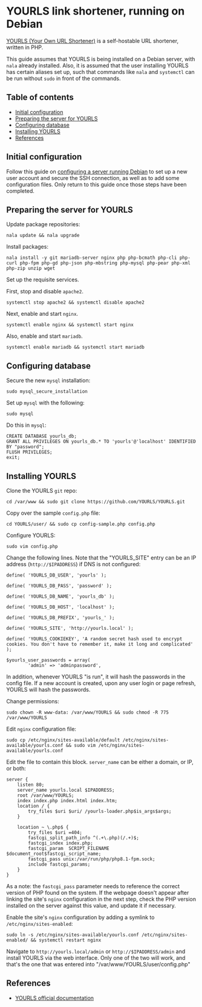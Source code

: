# YOURLS link shortener, running on Debian

[YOURLS (Your Own URL Shortener)](https://github.com/YOURLS/YOURLS) is a self-hostable URL shortener, written in PHP.

This guide assumes that YOURLS is being installed on a Debian server, with `nala` already installed. Also, it is assumed that the user installing YOURLS has certain aliases set up, such that commands like `nala` and `systemctl` can be run without `sudo` in front of the commands.

## Table of contents

- [Initial configuration](#initial-configuration)
- [Preparing the server for YOURLS](#preparing-the-server-for-yourls)
- [Configuring database](#configuring-database)
- [Installing YOURLS](#installing-yourls)
- [References](#references)

## Initial configuration

Follow this guide on [configuring a server running Debian](/servers/configuring-debian-server.md) to set up a new user account and secure the SSH connection, as well as to add some configuration files. Only return to this guide once those steps have been completed.

## Preparing the server for YOURLS

Update package repositories:

```
nala update && nala upgrade
```

Install packages:

```
nala install -y git mariadb-server nginx php php-bcmath php-cli php-curl php-fpm php-gd php-json php-mbstring php-mysql php-pear php-xml php-zip unzip wget
```

Set up the requisite services.

First, stop and disable `apache2`.

```
systemctl stop apache2 && systemctl disable apache2
```

Next, enable and start `nginx`.

```
systemctl enable nginx && systemctl start nginx
```

Also, enable and start `mariadb`.

```
systemctl enable mariadb && systemctl start mariadb
```

## Configuring database

Secure the new `mysql` installation:

```
sudo mysql_secure_installation
```

Set up `mysql` with the following:

```
sudo mysql
```

Do this in `mysql`:

```
CREATE DATABASE yourls_db;
GRANT ALL PRIVILEGES ON yourls_db.* TO 'yourls'@'localhost' IDENTIFIED BY "password";
FLUSH PRIVILEGES;
exit;
```

## Installing YOURLS

Clone the YOURLS `git` repo:

```
cd /var/www && sudo git clone https://github.com/YOURLS/YOURLS.git
```

Copy over the sample `config.php` file:

```
cd YOURLS/user/ && sudo cp config-sample.php config.php
```

Configure YOURLS:

```
sudo vim config.php
```

Change the following lines. Note that the "YOURLS_SITE" entry can be an IP address (`http://$IPADDRESS`) if DNS is not configured:

```
define( 'YOURLS_DB_USER', 'yourls' );

define( 'YOURLS_DB_PASS', 'password' );

define( 'YOURLS_DB_NAME', 'yourls_db' );

define( 'YOURLS_DB_HOST', 'localhost' );

define( 'YOURLS_DB_PREFIX', 'yourls_' );

define( 'YOURLS_SITE', 'http://yourls.local' );

define( 'YOURLS_COOKIEKEY', 'A random secret hash used to encrypt cookies. You don't have to remember it, make it long and complicated' );

$yourls_user_passwords = array(
        'admin' => 'adminpassword',
```

In addition, whenever YOURLS "is run", it will hash the passwords in the config file. If a new account is created, upon any user login or page refresh, YOURLS will hash the passwords.

Change permissions:

```
sudo chown -R www-data: /var/www/YOURLS && sudo chmod -R 775 /var/www/YOURLS
```

Edit `nginx` configuration file:

```
sudo cp /etc/nginx/sites-available/default /etc/nginx/sites-available/yourls.conf && sudo vim /etc/nginx/sites-available/yourls.conf
```

Edit the file to contain this block. `server_name` can be either a domain, or IP, or both:

```
server {
    listen 80;
    server_name yourls.local $IPADDRESS;
    root /var/www/YOURLS;
    index index.php index.html index.htm;
    location / {
        try_files $uri $uri/ /yourls-loader.php$is_args$args;
    }

    location ~ \.php$ {
        try_files $uri =404;
        fastcgi_split_path_info ^(.+\.php)(/.+)$;
        fastcgi_index index.php;
        fastcgi_param  SCRIPT_FILENAME  $document_root$fastcgi_script_name;
        fastcgi_pass unix:/var/run/php/php8.1-fpm.sock;
        include fastcgi_params;
    }
}
```

As a note: the `fastcgi_pass` parameter needs to reference the correct version of PHP found on the system. If the webpage doesn't appear after linking the site's `nginx` configuration in the next step, check the PHP version installed on the server against this value, and update it if necessary.

Enable the site's `nginx` configuration by adding a symlink to `/etc/nginx/sites-enabled`:

```
sudo ln -s /etc/nginx/sites-available/yourls.conf /etc/nginx/sites-enabled/ && systemctl restart nginx
```

Navigate to `http://yourls.local/admin` or `http://$IPADDRESS/admin` and install YOURLS via the web interface. Only one of the two will work, and that's the one that was entered into "/var/www/YOURLS/user/config.php"

## References

- [YOURLS official documentation](https://yourls.org/docs)
